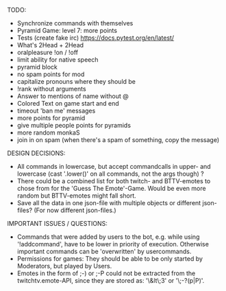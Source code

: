 TODO:

* Synchronize commands with themselves
* Pyramid Game: level 7: more points
* Tests (create fake irc) https://docs.pytest.org/en/latest/
* What's 2Head + 2Head 
* oralpleasure !on / !off
* limit ability for native speech
* pyramid block 
* no spam points for mod 
* capitalize pronouns where they should be 
* !rank without arguments
* Answer to mentions of name without @ 
* Colored Text on game start and end 
* timeout 'ban me' messages 
* more points for pyramid 
* give multiple people points for pyramids 
* more random monkaS 
* join in on spam (when there's a spam of something, copy the message)


DESIGN DECISIONS:

* All commands in lowercase, but accept commandcalls in upper- and lowercase (cast '.lower()' on all commands, not the args though) ?
* There could be a combined list for both twitch- and BTTV-emotes to chose from for the 'Guess The Emote'-Game. Would be even more random but BTTV-emotes might fall short.
* Save all the data in one json-file with multiple objects or different json-files? (For now different json-files.)


IMPORTANT ISSUES / QUESTIONS:

* Commands that were added by users to the bot, e.g. while using '!addcommand', have to be lower in priority of execution. Otherwise important commands can be 'overwritten' by usercommands.
* Permissions for games: They should be able to be only started by Moderators, but played by Users.
* Emotes in the form of ;-) or ;-P could not be extracted from the twitchtv.emote-API, since they are stored as: '\\&lt\\;3' or '\\;-?(p|P)'.
